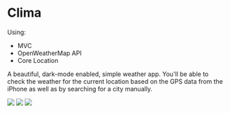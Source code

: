 
#  Clima #

Using:
* MVC
* OpenWeatherMap API
* Core Location

A beautiful, dark-mode enabled, simple weather app. You'll be able to check the weather for the current location based on the GPS data from the iPhone as well as by searching for a city manually. 

![](https://s1.hostingkartinok.com/uploads/images/2022/02/aa4e1a6c0b26a0b8f0f53c670a3367e9.jpg)
![](https://s1.hostingkartinok.com/uploads/images/2022/02/09c3b1444dabc6ef215f4ccb476205fe.jpg)
![](https://s1.hostingkartinok.com/uploads/images/2022/02/aef0e7502234a5e9c6b74385e0487b80.jpg)
